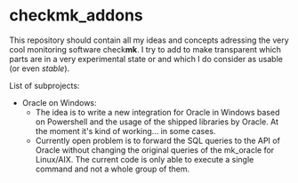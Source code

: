 # checkmk_addons

This repository should contain all my ideas and concepts adressing the very cool monitoring software check**mk**. I try to add to make transparent which parts are in a very experimental state or and which I do consider as usable (or even *stable*). 

List of subprojects:
* Oracle on Windows:
  * The idea is to write a new integration for Oracle in Windows based on Powershell and the usage of the shipped libraries by Oracle. At the moment it's kind of working... in some cases. 
  * Currently open problem is to forward the SQL queries to the API of Oracle without changing the original queries of the mk_oracle for Linux/AIX. The current code is only able to execute a single command and not a whole group of them. 
